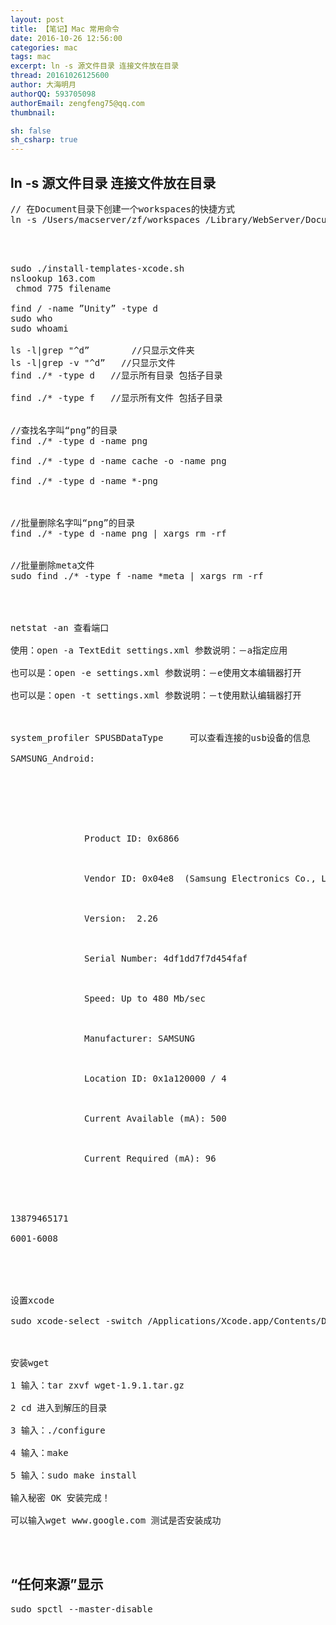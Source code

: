 ```yaml
---
layout: post
title: 【笔记】Mac 常用命令
date: 2016-10-26 12:56:00
categories: mac
tags: mac
excerpt: ln -s 源文件目录 连接文件放在目录
thread: 20161026125600
author: 大海明月
authorQQ: 593705098
authorEmail: zengfeng75@qq.com
thumbnail:

sh: false
sh_csharp: true
---
```



<h2 class="nav1">ln -s 源文件目录 连接文件放在目录</h2>

<pre>
// 在Document目录下创建一个workspaces的快捷方式
ln -s /Users/macserver/zf/workspaces /Library/WebServer/Documents
</pre>


<pre>



sudo ./install-templates-xcode.sh
nslookup 163.com
 chmod 775 filename

find / -name ”Unity” -type d
sudo who
sudo whoami

ls -l|grep "^d”        //只显示文件夹
ls -l|grep -v "^d”   //只显示文件
find ./* -type d   //显示所有目录 包括子目录

find ./* -type f   //显示所有文件 包括子目录


//查找名字叫“png”的目录
find ./* -type d -name png

find ./* -type d -name cache -o -name png

find ./* -type d -name *-png



//批量删除名字叫“png”的目录
find ./* -type d -name png | xargs rm -rf


//批量删除meta文件
sudo find ./* -type f -name *meta | xargs rm -rf




netstat -an 查看端口

使用：open -a TextEdit settings.xml 参数说明：－a指定应用

也可以是：open -e settings.xml 参数说明：－e使用文本编辑器打开

也可以是：open -t settings.xml 参数说明：－t使用默认编辑器打开



system_profiler SPUSBDataType     可以查看连接的usb设备的信息

SAMSUNG_Android:







              Product ID: 0x6866



              Vendor ID: 0x04e8  (Samsung Electronics Co., Ltd.)



              Version:  2.26



              Serial Number: 4df1dd7f7d454faf



              Speed: Up to 480 Mb/sec



              Manufacturer: SAMSUNG



              Location ID: 0x1a120000 / 4



              Current Available (mA): 500



              Current Required (mA): 96





13879465171

6001-6008





设置xcode

sudo xcode-select -switch /Applications/Xcode.app/Contents/Developer/



安装wget

1 输入：tar zxvf wget-1.9.1.tar.gz

2 cd 进入到解压的目录

3 输入：./configure

4 输入：make

5 输入：sudo make install

输入秘密 OK 安装完成！

可以输入wget www.google.com 测试是否安装成功
</pre>


<br>
<br>
<h2 class="nav1">“任何来源”显示</h2>
<pre>
sudo spctl --master-disable
</pre>

